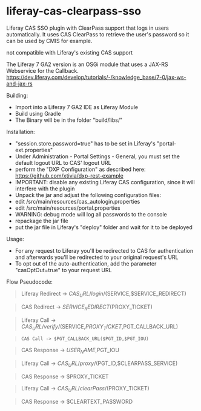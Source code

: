 # liferay-cas-clearpass-sso
Liferay CAS SSO plugin with ClearPass support that logs in users automatically. It uses CAS ClearPass to retrieve the user's password so it can be used by CMIS for example.

not compatible with Liferay's existing CAS support

The Liferay 7 GA2 version is an OSGi module that uses a JAX-RS Webservice for the Callback. https://dev.liferay.com/develop/tutorials/-/knowledge_base/7-0/jax-ws-and-jax-rs

Building:
* Import into a Liferay 7 GA2 IDE as Liferay Module
* Build using Gradle
* The Binary will be in the folder "build/libs/"

Installation:
* "session.store.password=true" has to be set in Liferay's "portal-ext.properties"
* Under Administration - Portal Settings - General, you must set the default logout URL to CAS' logout URL
* perform the "DXP Configuration" as described here: https://github.com/xtivia/dxp-rest-example
* IMPORTANT: disable any existing Liferay CAS configuration, since it will interfere with the plugin
* Unpack the jar and adjust the following configuration files:
* edit /src/main/resources/cas_autologin.properties
* edit /src/main/resources/portal.properties
* WARNING: debug mode will log all passwords to the console
* repackage the jar file
* put the jar file in Liferay's "deploy" folder and wait for it to be deployed

Usage:
* For any request to Liferay you'll be redirected to CAS for authentication and afterwards you'll be redirected to your original request's URL
* To opt out of the auto-authentication, add the parameter "casOptOut=true" to your request URL


Flow Pseudocode:
> Liferay Redirect -> $CAS_URL/login/($SERVICE,$SERVICE_REDIRECT)

> CAS Redirect -> $SERVICE_REDIRECT($PROXY_TICKET)

> Liferay Call -> $CAS_URL/verify/($SERVICE,$PROXY_TICKET,$PGT_CALLBACK_URL)

>     CAS Call -> $PGT_CALLBACK_URL($PGT_ID,$PGT_IOU)

> CAS Response -> $USER_NAME,$PGT_IOU

> Liferay Call -> $CAS_URL/proxy/($PGT_ID,$CLEARPASS_SERVICE)

> CAS Response -> $PROXY_TICKET

> Liferay Call -> $CAS_URL/clearPass/($PROXY_TICKET)

> CAS Response -> $CLEARTEXT_PASSWORD